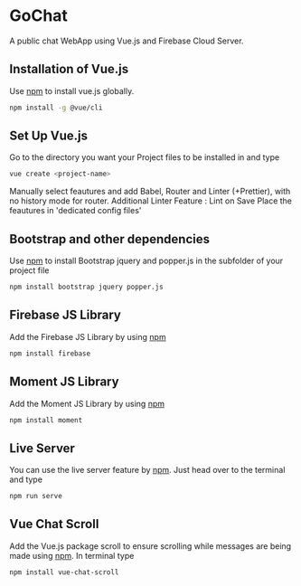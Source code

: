 # GoChat
A public chat WebApp using Vue.js and Firebase Cloud Server.

## Installation of Vue.js
Use [npm](https://www.npmjs.com/) to install vue.js globally.
```bash
npm install -g @vue/cli
```

## Set Up Vue.js 
Go to the directory you want your Project files to be installed in and type
```bash
vue create <project-name>
```
Manually select feautures and add Babel, Router and Linter (+Prettier), with no history mode for router.
Additional Linter Feature : Lint on Save
Place the feautures in 'dedicated config files'

## Bootstrap and other dependencies
Use [npm](https://www.npmjs.com/) to install Bootstrap jquery and popper.js in the subfolder of your project file
```bash
npm install bootstrap jquery popper.js
```
## Firebase JS Library
Add the Firebase JS Library by using [npm](https://www.npmjs.com/) 
```bash
npm install firebase
```
## Moment JS Library
Add the Moment JS Library by using [npm](https://www.npmjs.com/) 
```bash
npm install moment
```
## Live Server 
You can use the live server feature by [npm](https://www.npmjs.com/). Just head over to the terminal and type
```bash 
npm run serve
```
## Vue Chat Scroll 
Add the Vue.js package scroll to ensure scrolling while messages are being made using [npm](https://www.npmjs.com/). In terminal type
```bash
npm install vue-chat-scroll
```